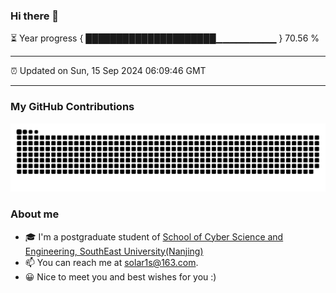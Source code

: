 ### Hi there 👋

⏳ Year progress { █████████████████████▁▁▁▁▁▁▁▁▁ } 70.56 %

---

⏰ Updated on Sun, 15 Sep 2024 06:09:46 GMT

---
### My GitHub Contributions    

![](https://raw.githubusercontent.com/chenzongyao200127/chenzongyao200127/main/assets/github-contribution-grid-snake.svg)          

### About me   

- 🎓 I'm a postgraduate student of [School of Cyber Science and Engineering, SouthEast University(Nanjing)](https://www.seu.edu.cn/)
- 📫 You can reach me at [solar1s@163.com](mailto:solar1s@163.com).
- 😀 Nice to meet you and best wishes for you :)  


